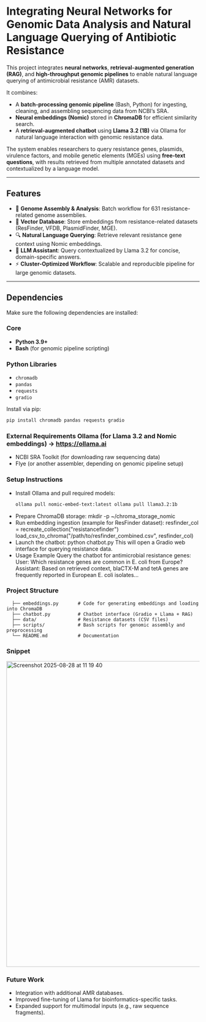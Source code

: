 # Integrating Neural Networks for Genomic Data Analysis and Natural Language Querying of Antibiotic Resistance

This project integrates **neural networks**, **retrieval-augmented generation (RAG)**, and **high-throughput genomic pipelines** to enable natural language querying of antimicrobial resistance (AMR) datasets.  

It combines:  
- A **batch-processing genomic pipeline** (Bash, Python) for ingesting, cleaning, and assembling sequencing data from NCBI’s SRA.  
- **Neural embeddings (Nomic)** stored in **ChromaDB** for efficient similarity search.  
- A **retrieval-augmented chatbot** using **Llama 3.2 (1B)** via Ollama for natural language interaction with genomic resistance data.  

The system enables researchers to query resistance genes, plasmids, virulence factors, and mobile genetic elements (MGEs) using **free-text questions**, with results retrieved from multiple annotated datasets and contextualized by a language model.  

---

## Features

- 🧬 **Genome Assembly & Analysis**: Batch workflow for 631 resistance-related genome assemblies.  
- 📂 **Vector Database**: Store embeddings from resistance-related datasets (ResFinder, VFDB, PlasmidFinder, MGE).  
- 🔍 **Natural Language Querying**: Retrieve relevant resistance gene context using Nomic embeddings.  
- 🤖 **LLM Assistant**: Query contextualized by Llama 3.2 for concise, domain-specific answers.  
- ⚡ **Cluster-Optimized Workflow**: Scalable and reproducible pipeline for large genomic datasets.  

---

## Dependencies

Make sure the following dependencies are installed:

### Core
- **Python 3.9+**  
- **Bash** (for genomic pipeline scripting)  

### Python Libraries
- `chromadb`  
- `pandas`  
- `requests`  
- `gradio`  

Install via pip:  
```bash
pip install chromadb pandas requests gradio
```

### External Requirements Ollama (for Llama 3.2 and Nomic embeddings) → https://ollama.ai 
- NCBI SRA Toolkit (for downloading raw sequencing data)
- Flye (or another assembler, depending on genomic pipeline setup)

### Setup Instructions 
- Install Ollama and pull required models:
  ```bash
  ollama pull nomic-embed-text:latest ollama pull llama3.2:1b
  ```
- Prepare ChromaDB storage: mkdir -p ~/chroma_storage_nomic
- Run embedding ingestion (example for ResFinder dataset): resfinder_col = recreate_collection("resistancefinder") load_csv_to_chroma("/path/to/resfinder_combined.csv", resfinder_col)
- Launch the chatbot: python chatbot.py This will open a Gradio web interface for querying resistance data.
- Usage Example Query the chatbot for antimicrobial resistance genes: User: Which resistance genes are common in E. coli from Europe? Assistant: Based on retrieved context, blaCTX-M and tetA genes are frequently reported in European E. coli isolates...
### Project Structure

      ├── embeddings.py       # Code for generating embeddings and loading into ChromaDB
      ├── chatbot.py          # Chatbot interface (Gradio + Llama + RAG)
      ├── data/               # Resistance datasets (CSV files)
      ├── scripts/            # Bash scripts for genomic assembly and preprocessing
      └── README.md           # Documentation


### Snippet
<img width="1429" height="796" alt="Screenshot 2025-08-28 at 11 19 40" src="https://github.com/user-attachments/assets/1f95e7a8-15cc-4ed5-b799-cc13be7b7060" />


### Future Work
- Integration with additional AMR databases.
- Improved fine-tuning of Llama for bioinformatics-specific tasks.
- Expanded support for multimodal inputs (e.g., raw sequence fragments). 
